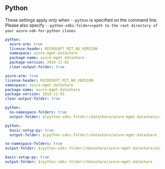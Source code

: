 ## Python

These settings apply only when `--python` is specified on the command line.
Please also specify `--python-sdks-folder=<path to the root directory of your azure-sdk-for-python clone>`.

```yaml $(python) && !$(track2)
python:
  azure-arm: true
  license-header: MICROSOFT_MIT_NO_VERSION
  namespace: azure.mgmt.datashare
  package-name: azure-mgmt-datashare
  package-version: 2019-11-01
  clear-output-folder: true
```
```yaml $(python) && $(track2)
azure-arm: true
license-header: MICROSOFT_MIT_NO_VERSION
namespace: azure.mgmt.datashare
package-name: azure-mgmt-datashare
package-version: 2019-11-01
clear-output-folder: true
```

``` yaml $(python) && $(python-mode) == 'update' && !$(track2) 
python:
  no-namespace-folders: true
  output-folder: $(python-sdks-folder)/datashare/azure-mgmt-datashare/azure/mgmt/datashare
```
``` yaml $(python) && $(python-mode) == 'create' && !$(track2)
python:
  basic-setup-py: true
  output-folder: $(python-sdks-folder)/datashare/azure-mgmt-datashare
```
``` yaml $(python) && $(python-mode) == 'update' && $(track2)
no-namespace-folders: true
output-folder: $(python-sdks-folder)/datashare/azure-mgmt-datashare/azure/mgmt/datashare
```
``` yaml $(python) && $(python-mode) == 'create' && $(track2)
basic-setup-py: true
output-folder: $(python-sdks-folder)/datashare/azure-mgmt-datashare
```